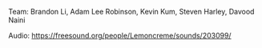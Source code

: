 Team: Brandon Li, Adam Lee Robinson, Kevin Kum, Steven Harley, Davood Naini

Audio: https://freesound.org/people/Lemoncreme/sounds/203099/
